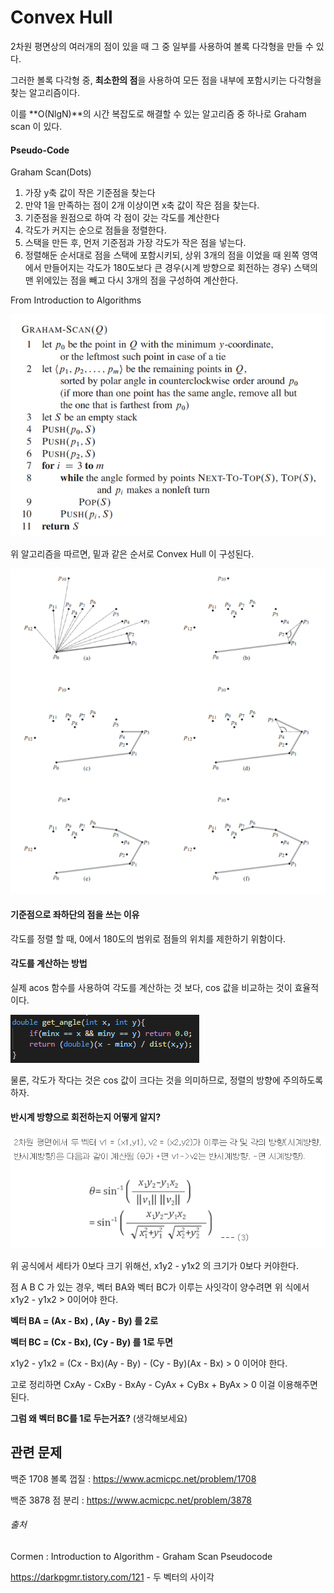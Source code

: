 # Convex Hull 

2차원 평면상의 여러개의 점이 있을 때
그 중 일부를 사용하여 볼록 다각형을 만들 수 있다.

그러한 볼록 다각형 중, **최소한의 점**을 사용하여 모든 점을 내부에 포함시키는 다각형을 찾는 알고리즘이다. 

이를 **O(NlgN)**의 시간 복잡도로 해결할 수 있는 알고리즘 중 하나로  Graham scan 이 있다. 
  


#### Pseudo-Code

Graham Scan(Dots)

1. 가장 y축 값이 작은 기준점을 찾는다
2. 만약 1을 만족하는 점이 2개 이상이면 x축 값이 작은 점을 찾는다. 
3. 기준점을 원점으로 하여 각 점이 갖는 각도를 계산한다 
4. 각도가 커지는 순으로 점들을 정렬한다.
5. 스택을 만든 후, 먼저 기준점과 가장 각도가 작은 점을 넣는다.
6. 정렬해둔 순서대로 점을 스택에 포함시키되, 상위 3개의 점을 이었을 때 왼쪽 영역에서 만들어지는 각도가 180도보다 큰 경우(시계 방향으로 회전하는 경우) 스택의 맨 위에있는 점을 빼고 다시 3개의 점을 구성하여 계산한다.



From Introduction to Algorithms

![GraHam-Scan](./Image/1562041418467.png)



위 알고리즘을 따르면, 밑과 같은 순서로 Convex Hull 이 구성된다.

![Graham-Scan Demo](./Image/1562047577781.png)



#### 기준점으로 좌하단의 점을 쓰는 이유

각도를 정렬 할 때, 0에서 180도의 범위로 점들의 위치를 제한하기 위함이다.



#### 각도를 계산하는 방법

실제 acos 함수를 사용하여 각도를 계산하는 것 보다, cos 값을 비교하는 것이 효율적이다.

![get_angle_examplecode](./Image/1562037082890.png)

물론, 각도가 작다는 것은 cos 값이 크다는 것을 의미하므로, 정렬의 방향에 주의하도록 하자.



#### 반시계 방향으로 회전하는지 어떻게 알지?

![Vector_rotation](./Image/1562045992244.png)

위 공식에서 세타가 0보다 크기 위해선, x1y2 - y1x2 의 크기가 0보다 커야한다.

점 A B C 가 있는 경우, 벡터 BA와 벡터 BC가 이루는 사잇각이 양수려면 위 식에서 x1y2 - y1x2 > 0이어야 한다.

**벡터 BA = (Ax - Bx) , (Ay - By) 를 2로**

**벡터 BC = (Cx - Bx), (Cy - By) 를 1로 두면** 

x1y2 - y1x2 = (Cx - Bx)(Ay - By) - (Cy - By)(Ax - Bx) > 0 이어야 한다.

고로 정리하면 CxAy - CxBy - BxAy - CyAx + CyBx + ByAx > 0 이걸 이용해주면 된다.



**그럼 왜 벡터 BC를 1로 두는거죠?** (생각해보세요)



## 관련 문제

백준 1708 볼록 껍질 : <https://www.acmicpc.net/problem/1708>

백준 3878 점 분리 : <https://www.acmicpc.net/problem/3878>



###### 출처

Cormen : Introduction to Algorithm - Graham Scan Pseudocode

<https://darkpgmr.tistory.com/121> - 두 벡터의 사이각

